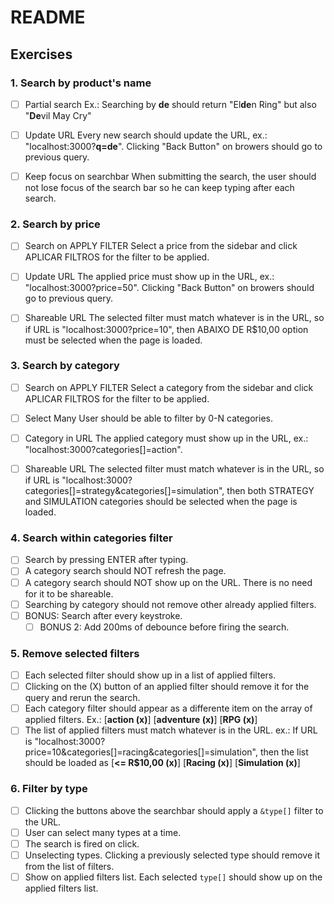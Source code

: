 # README

## Exercises

### 1. Search by product's name

- [ ] Partial search
      Ex.: Searching by **de** should return "El**de**n Ring" but also "**De**vil May Cry"

- [ ] Update URL
      Every new search should update the URL, ex.: "localhost:3000?**q=de**". Clicking "Back Button" on browers should go to previous query.

- [ ] Keep focus on searchbar
      When submitting the search, the user should not lose focus of the search bar so he can keep typing after each search.

### 2. Search by price

- [ ] Search on APPLY FILTER
      Select a price from the sidebar and click APLICAR FILTROS for the filter to be applied.

- [ ] Update URL
      The applied price must show up in the URL, ex.: "localhost:3000?price=50". Clicking "Back Button" on browers should go to previous query.

- [ ] Shareable URL
      The selected filter must match whatever is in the URL, so if URL is "localhost:3000?price=10", then ABAIXO DE R$10,00 option must be selected when the page is loaded.

### 3. Search by category

- [ ] Search on APPLY FILTER
      Select a category from the sidebar and click APLICAR FILTROS for the filter to be applied.

- [ ] Select Many
      User should be able to filter by 0-N categories.

- [ ] Category in URL
      The applied category must show up in the URL, ex.: "localhost:3000?categories[]=action".

- [ ] Shareable URL
      The selected filter must match whatever is in the URL, so if URL is "localhost:3000?categories[]=strategy&categories[]=simulation", then both STRATEGY and SIMULATION categories should be selected when the page is loaded.

### 4. Search within categories filter

- [ ] Search by pressing ENTER after typing.
- [ ] A category search should NOT refresh the page.
- [ ] A category search should NOT show up on the URL. There is no need for it to be shareable.
- [ ] Searching by category should not remove other already applied filters.
- [ ] BONUS: Search after every keystroke.
  - [ ] BONUS 2: Add 200ms of debounce before firing the search.

### 5. Remove selected filters

- [ ] Each selected filter should show up in a list of applied filters.
- [ ] Clicking on the (X) button of an applied filter should remove it for the query and rerun the search.
- [ ] Each category filter should appear as a differente item on the array of applied filters.
      Ex.: [**action (x)**] [**adventure (x)**] [**RPG (x)**]
- [ ] The list of applied filters must match whatever is in the URL.
      ex.: If URL is "localhost:3000?price=10&categories[]=racing&categories[]=simulation", then the list should be loaded as [**<= R$10,00 (x)**] [**Racing (x)**] [**Simulation (x)**]

### 6. Filter by type

- [ ] Clicking the buttons above the searchbar should apply a `&type[]` filter to the URL.
- [ ] User can select many types at a time.
- [ ] The search is fired on click.
- [ ] Unselecting types.
      Clicking a previously selected type should remove it from the list of filters.
- [ ] Show on applied filters list.
      Each selected `type[]` should show up on the applied filters list.
